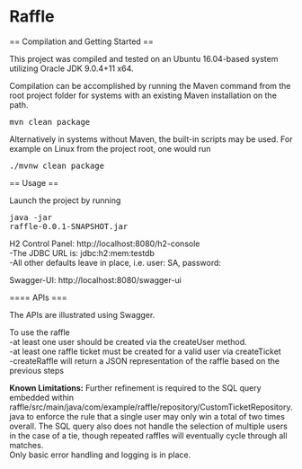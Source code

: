 # Raffle


== Compilation and Getting Started ==

This project was compiled and tested on an Ubuntu 16.04-based system utilizing Oracle JDK 9.0.4+11 x64.

Compilation can be accomplished by running the Maven command from the root project folder for systems with an existing Maven installation on the path.

<PRE>mvn clean package</PRE>

Alternatively in systems without Maven, the built-in scripts may be used.  For example on Linux from the project root, one would run <PRE>./mvnw clean package</PRE>



== Usage ==

Launch the project by running <PRE>java -jar raffle-0.0.1-SNAPSHOT.jar</PRE>

H2 Control Panel:  http://localhost:8080/h2-console<BR/>
    -The JDBC URL is: jdbc:h2:mem:testdb<BR/>
    -All other defaults leave in place, i.e. user: SA, password: <leave blank><BR/>

Swagger-UI: http://localhost:8080/swagger-ui

==== APIs ===

The APIs are illustrated using Swagger.

To use the raffle<BR/>
        -at least one user should be created via the createUser method.<BR/> 
        -at least one raffle ticket must be created for a valid user via createTicket<BR/>
        -createRaffle will return a JSON representation of the raffle based on the previous steps<BR/>
        

<B>Known Limitations:</B>  Further refinement is required to the SQL query embedded within raffle/src/main/java/com/example/raffle/repository/CustomTicketRepository.java
to enforce the rule that a single user may only win a total of two times overall.  The SQL query also does not handle the selection of multiple users in the case of a tie,
though repeated raffles will eventually cycle through all matches.
<BR/>
Only basic error handling and logging is in place.


